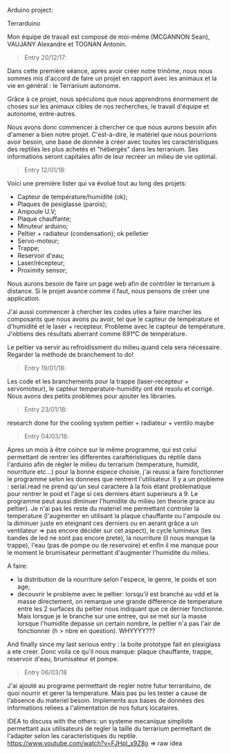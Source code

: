 

Arduino project:

Terrarduino

Mon équipe de travail est composé de moi-même (MCGANNON Sean), VAUJANY Alexandre et TOGNAN Antonin.

> Entry 20/12/17: 

Dans cette première séance, après avoir créer notre trinôme, nous nous sommes mis d'accord de faire un projet en rapport avec les animaux et la vie en général : le Terranium autonome.

Grâce à ce projet, nous spéculons que nous apprendrons énormement de choses sur les animaux cibles de nos recherches, le travail d'équipe et autonome, entre-autres.

Nous avons donc commencer à chercher ce que nous aurons besoin afin d'amener a bien notre projet. C'est-à-dire, le matériel que nous pourrions avoir besoin, une base de donnée à créer avec toutes les caractéristiques des reptiles les plus achetés et "hébergés" dans les terranium. Ses informations seront capitales afin de leur recréer un milieu de vie optimal.

> Entry 12/01/18:

Voici une première lister qui va évolué tout au long des projets:
- Capteur de température/humidité (ok);
- Plaques de pexiglasse (parois);
- Ampoule U.V;
- Plaque chauffante;
- Minuteur arduino;
- Peltier + radiateur (condensation); ok pelletier
- Servo-moteur;
- Trappe;
- Reservoir d'eau;
- Laser/récepteur;
- Proximity sensor;

Nous aurons besoin de faire un page web afin de contrôler le terrarium à distance. Si le projet avance comme il faut, nous pensons de créer une application.

J'ai aussi commencer à chercher les codes uties a faire marcher les composants que nous avons pu avoir, tel que le capteur de température et d'humidité et le laser + recepteur. Probleme avec le capteur de température. J'obtiens des résultats aberrant comme 691°C de température.

Le peltier va servir au refroidissment du milieu quand cela sera nécessaire. Regarder la méthode de branchement to do!

> Entry 19/01/18:

Les code et les branchements pour la trappe (laser-recepteur + servomoteur), le capteur temperature-humidity ont été resolu et corrigé.
Nous avons des petits problèmes pour ajouter les librairies.

> Entry 23/01/18:

research done for the cooling system
peltier + radiateur + ventilo maybe

> Entry 04/03/18:

Apres un mois à être coince sur le même programme, qui est celui permettant de rentrer les differentes caraftéristiques du réptile dans l'arduino afin de régler le milieu du terrarium (temperature, humidit, nourriture etc...) pour la bonne espece choisie, j'ai reussi a faire fonctionner le programme selon les donnees que rentrent l'utilisateur. 
Il y a un probleme : serial.read ne prend qu'un seul caractere à la fois étant problematique pour rentrer le poid et l'age si ces derniers étant superieurs a 9.
Le programme peut aussi diminuer l'humidite du milieu (en theorie grace au peltier). Je n'ai pas les reste du materiel me permettant controler la temperature (l'augmenter en utilisant la plaque chauffante ou l'ampoule ou la diminuer juste en eteignant ces derniers ou en aerant grâce a un ventilateur => pas encore décider sur cet aspect), le cycle lumineux (les bandes de led ne sont pas encore prete), la nourriture (il nous manque la trappe), l'eau (pas de pompe ou de reservoire) et enfin il me manque pour le moment le brumisateur permettant d'augmenter l'humidite du milieu.

A faire: 
- la distribution de la nourriture selon l'espece, le genre, le poids et son age;
- decouvrir le probleme avec le peltier: lorsqu'il est branché au vdd et la masse directement, on remarque une grande difference de temperature entre les 2 surfaces du peltier nous indiquant que ce dernier fonctionne. Mais lorsque je le branche sur une entree, qui se met sur la masse lorsque l'humidite depasse un certain nombre, le peltier n'a pas l'air de fonctionner (h > nbre en question). WHYYYY???

And finally since my last serious entry : la boite prototype fait en plexiglass a ete creer.
Donc voila ce qu'il nous manque: plaque chauffante, trappe, reservoir d'eau, brumisateur et pompe.

> Entry 06/03/18

J'ai ajouté au programe permettant de regler notre futur terrarduino, de quoi nourrir et gerer la temperature. Mais pas pu les tester a cause de l'absence du materiel besoin. Implements aux bases de données des informations reliees a l'alimentation de nos futurs locataires.

IDEA to discuss with the others: un systeme mecanique simpliste permettant aux utilisateurs de regler la taille du terrarium permettant de l'adapter selon les caracteristiques du reptile.
https://www.youtube.com/watch?v=FJHpl_x9Z8o => raw idea
